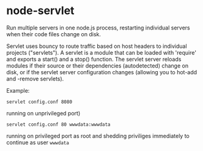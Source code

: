 node-servlet
============

Run multiple servers in one node.js process, restarting individual servers when their code files change on disk.

Servlet uses bouncy to route traffic based on host headers to individual projects ("servlets"). A servlet is a 
module that can be loaded with 'require' and exports a start() and a stop() function. The servlet server 
reloads modules if their source or their dependencies (autodetected) change on disk, or if the servlet server 
configuration changes (allowing you to hot-add and -remove servlets).

Example:

```servlet config.conf 8080```

running on unprivileged port)

```servlet config.conf 80 wwwdata:wwwdata```  

 running on privileged port as root and shedding priviliges immediately to continue as user ```wwwdata```
